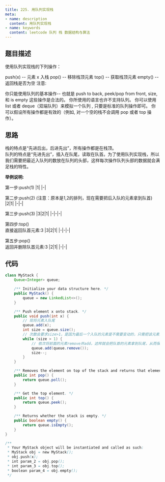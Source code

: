 ```yaml
---
title: 225. 用队列实现栈
meta:
- name: description 
  content: 用队列实现栈
- name: keywords
  content: leetcode 队列 栈 数据结构与算法
---
```


## 题目描述
使用队列实现栈的下列操作：

push(x) -- 元素 x 入栈
pop() -- 移除栈顶元素
top() -- 获取栈顶元素
empty() -- 返回栈是否为空
注意:

你只能使用队列的基本操作-- 也就是 push to back, peek/pop from front, size, 和 is empty 这些操作是合法的。
你所使用的语言也许不支持队列。 你可以使用 list 或者 deque（双端队列）来模拟一个队列 , 只要是标准的队列操作即可。
你可以假设所有操作都是有效的（例如, 对一个空的栈不会调用 pop 或者 top 操作）。

## 思路
栈的特点是“先进后出，后进先出”，所有操作都是在栈顶。  
队列的特点是“先进先出”，插入在队尾，读取在队首。为了使用队列实现栈，所以我们需要把最近入队列的数放在队列的头部，这样每次操作队列头部的数据就会满足栈的特性。

**举例说明:**

第一步:push(1)
|1|
|-|

第二步:push(2) (注意：原本是1,2的排列，现在需要把后入队的元素拿到队首)
|2|1|
|-|-|

第三步:push(3)
|3|2|1|
|-|-|-|

第四步:top()  
直接返回队首元素:3
|3|2|1|
|-|-|-|

第五步:pop()  
返回并删除队首元素:3
|2|1|
|-|-|

## 代码
```java
class MyStack {
    Queue<Integer> queue;

	/** Initialize your data structure here. */
	public MyStack() {
		queue = new LinkedList<>();
	}

	/** Push element x onto stack. */
	public void push(int x) {
        // 现将元素入队尾
		queue.add(x);
        int size = queue.size();
        // 次数会要求size>1，是因为最后一个入队的元素是不需要变动的，只需把该元素前面的所有元素放到队尾即可
		while (size > 1) {
            // 依次将前面的元素remove并add，这样就会把队首的元素拿到队尾，从而保证后入队的在前面
			queue.add(queue.remove());
            size--;
		}
	}

	/** Removes the element on top of the stack and returns that element. */
	public int pop() {
		return queue.poll();
	}

	/** Get the top element. */
	public int top() {
		return queue.peek();
	}

	/** Returns whether the stack is empty. */
	public boolean empty() {
		return queue.isEmpty();
	}
}

/**
 * Your MyStack object will be instantiated and called as such:
 * MyStack obj = new MyStack();
 * obj.push(x);
 * int param_2 = obj.pop();
 * int param_3 = obj.top();
 * boolean param_4 = obj.empty();
 */
```


